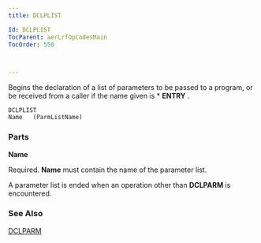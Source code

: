 ```yaml
---
title: DCLPLIST

Id: DCLPLIST
TocParent: aerLrfOpCodesMain
TocOrder: 550



---
```


Begins the declaration of a list of parameters to be passed to a program, or be received from a caller if the name given is * **ENTRY** . 

```
DCLPLIST
Name   (ParmListName)
```

### Parts

**Name** 

Required. **Name** must contain the name of the parameter list. 

A parameter list is ended when an operation other than **DCLPARM** is encountered.


### See Also
[DCLPARM](DCLPARM.html) 
